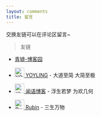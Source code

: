 ```yaml
---
layout: comments
title: 留言
---
```

交换友链可以在评论区留言~

> 友链 

- [青墟-博客园](https://www.cnblogs.com/guoxinyu)

- [<img src="https://yoyling.com/favicon.png" alt="YOYLING" width="26" height="26"/> YOYLING](https://yoyling.com) - 大道至简 大简至极
    
- [<img src="https://www.zpblogs.cn/zp/img/wenyulink.png" alt="闻语博客" width="26" height="26"/> 闻语博客](https://www.zpblogs.cn/) - 浮生若梦 为欢几何
  
- [<img src="https://vzhougm.gitee.io/img/avatar.png" alt="Rubin" width="26" height="26"/> Rubin](https://vzhougm.gitee.io/) - 三生万物
